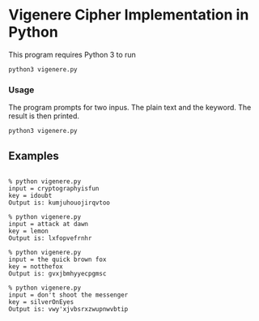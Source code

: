 # Vigenere Cipher Implementation in Python

This program requires Python 3 to run
```
python3 vigenere.py
```
### Usage
The program prompts for two inpus. The plain text and the keyword. The result is then printed.
```
python3 vigenere.py
```
## Examples
```

% python vigenere.py
input = cryptographyisfun
key = idoubt
Output is: kumjuhouojirqvtoo

% python vigenere.py  
input = attack at dawn
key = lemon
Output is: lxfopvefrnhr

% python vigenere.py
input = the quick brown fox
key = notthefox
Output is: gvxjbmhyyecpgmsc

% python vigenere.py
input = don't shoot the messenger
key = silverOnEyes
Output is: vwy'xjvbsrxzwupnwvbtip
